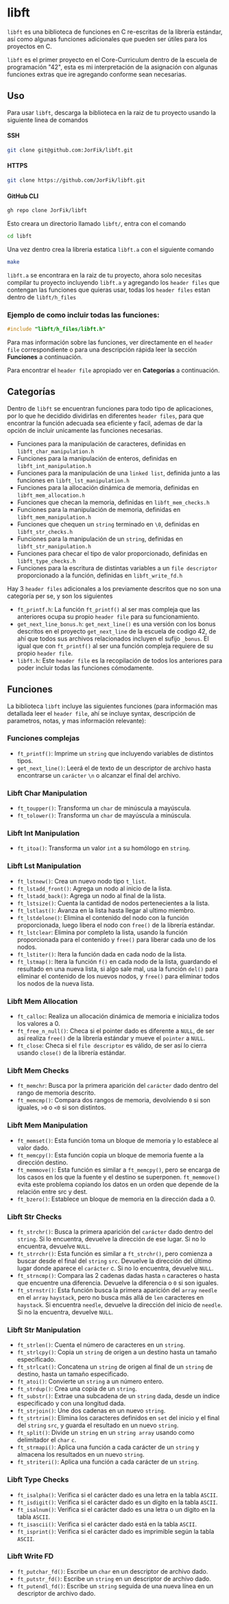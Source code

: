# libft

`libft` es una biblioteca de funciones en C re-escritas de la librería estándar, así como algunas funciones adicionales que pueden ser útiles para los proyectos en C.

`libft` es el primer proyecto en el Core-Curriculum dentro de la escuela de programación "42", esta es mi interpretación de la asignación con algunas funciones extras que ire agregando conforme sean necesarias.

## Uso

Para usar `libft`, descarga la biblioteca en la raiz de tu proyecto usando la siguiente linea de comandos

#### SSH
```bash
git clone git@github.com:JorFik/libft.git
```
#### HTTPS
```bash
git clone https://github.com/JorFik/libft.git
```
#### GitHub CLI
```bash
gh repo clone JorFik/libft
```
Esto creara un directorio llamado `libft/`, entra con el comando

```bash
cd libft
```
Una vez dentro crea la libreria estatica `libft.a` con el siguiente comando

```bash
make
```
`libft.a` se encontrara en la raiz de tu proyecto, ahora solo necesitas compilar tu proyecto incluyendo `libft.a` y agregando los `header files` que contengan las funciones que quieras usar, todas los `header files` estan dentro de `libft/h_files`

### Ejemplo de como incluir todas las funciones:

```c
#include "libft/h_files/libft.h"
```

Para mas información sobre las funciones, ver directamente en el `header file` correspondiente o para una descripción rápida leer la sección **Funciones** a continuación.

Para encontrar el `header file` apropiado ver en **Categorías** a continuación.

## Categorías

Dentro de `libft` se encuentran funciones para todo tipo de aplicaciones, por lo que he decidido dividirlas en diferentes `header files`, para que encontrar la función adecuada sea eficiente y facil, ademas de dar la opción de incluir unicamente las funciones necesarias.

- Funciones para la manipulación de caracteres, definidas en `libft_char_manipulation.h`
- Funciones para la manipulación de enteros, definidas en `libft_int_manipulation.h`
- Funciones para la manipulación de una `linked list`, definida junto a las funciones en `libft_lst_manipulation.h`
- Funciones para la allocación dinámica de memoria, definidas en `libft_mem_allocation.h`
- Funciones que checan la memoria, definidas en `libft_mem_checks.h`
- Funciones para la manipulación de memoria, definidas en `libft_mem_manipulation.h`
- Funciones que chequen un `string` terminado en `\0`, definidas en `libft_str_checks.h`
- Funciones para la manipulación de un `string`, definidas en `libft_str_manipulation.h`
- Funciones para checar el tipo de valor proporcionado, definidas en `libft_type_checks.h`
- Funciones para la escritura de distintas variables a un `file descriptor` proporcionado a la función, definidas en `libft_write_fd.h`

Hay 3 `header files` adicionales a los previamente descritos que no son una categoría per se, y son los siguientes

 - `ft_printf.h`: La función `ft_printf()` al ser mas compleja que las anteriores ocupa su propio `header file` para su funcionamiento.
 - `get_next_line_bonus.h`: `get_next_line()` es una versión con los bonus descritos en el proyecto `get_next_line` de la escuela de codigo 42, de ahí que todos sus archivos relacionados incluyen el sufijo `_bonus`. El igual que con `ft_printf()` al ser una función compleja requiere de su propio `header file`.
 - `libft.h`: Este `header file` es la recopilación de todos los anteriores para poder incluir todas las funciones cómodamente.

## Funciones

La biblioteca `libft` incluye las siguientes funciones (para información mas detallada leer el `header file`, ahí se incluye syntax, descripción de parametros, notas, y mas información relevante):

### Funciones complejas
- `ft_printf()`: Imprime un `string` que incluyendo variables de distintos tipos.
- `get_next_line()`: Leerá el de texto de un descriptor de archivo hasta encontrarse un `carácter` `\n` o alcanzar el final del archivo.

### Libft Char Manipulation
- `ft_toupper()`: Transforma un `char` de minúscula a mayúscula.
- `ft_tolower()`: Transforma un `char` de mayúscula a minúscula.

### Libft Int Manipulation
- `ft_itoa()`: Transforma un valor `int` a su homólogo en `string`.

### Libft Lst Manipulation
- `ft_lstnew()`: Crea un nuevo nodo tipo `t_list`.
- `ft_lstadd_front()`: Agrega un nodo al inicio de la lista.
- `ft_lstadd_back()`: Agrega un nodo al final de la lista.
- `ft_lstsize()`: Cuenta la cantidad de nodos pertenecientes a la lista.
- `ft_lstlast()`: Avanza en la lista hasta llegar al ultimo miembro.
- `ft_lstdelone()`: Elimina el contenido del nodo con la función proporcionada, luego libera el nodo con `free()` de la librería estándar.
- `ft_lstclear`: Elimina por completo la lista, usando la función proporcionada para el contenido y `free()` para liberar cada uno de los nodos.
- `ft_lstiter()`: Itera la función dada en cada nodo de la lista.
- `ft_lstmap()`: Itera la función `f()` en cada nodo de la lista, guardando el resultado en una nueva lista, si algo sale mal, usa la función `del()` para eliminar el contenido de los nuevos nodos, y `free()` para eliminar todos los nodos de la nueva lista.

### Libft Mem Allocation
- `ft_calloc`: Realiza un allocación dinámica de memoria e inicializa todos los valores a 0.
- `ft_free_n_null()`: Checa si el pointer dado es diferente a `NULL`, de ser así realiza `free()` de la librería estándar y mueve el `pointer` a `NULL`.
- `ft_close`: Checa si el `file descriptor` es válido, de ser así lo cierra usando `close()` de la librería estándar.

### Libft Mem Checks
- `ft_memchr`: Busca por la primera aparición del `carácter` dado dentro del rango de memoria descrito.
- `ft_memcmp()`: Compara dos rangos de memoria, devolviendo `0` si son iguales, `>0` o `<0` si son distintos.

### Libft Mem Manipulation
- `ft_memset()`: Esta función toma un bloque de memoria y lo establece al valor dado.
- `ft_memcpy()`: Esta función copia un bloque de memoria fuente a la dirección destino.
- `ft_memmove()`: Esta función es similar a `ft_memcpy()`, pero se encarga de los casos en los que la fuente y el destino se superponen. `ft_memmove()` evita este problema copiando los datos en un orden que depende de la relación entre src y dest.
- `ft_bzero()`: Establece un bloque de memoria en la dirección dada a 0.

### Libft Str Checks
- `ft_strchr()`: Busca la primera aparición del `carácter` dado dentro del `string`. Si lo encuentra, devuelve la dirección de ese lugar. Si no lo encuentra, devuelve `NULL`.
- `ft_strrchr()`: Esta función es similar a `ft_strchr()`, pero comienza a buscar desde el final del `string` `src`. Devuelve la dirección del último lugar donde aparece el `carácter` c. Si no lo encuentra, devuelve `NULL`.
- `ft_strncmp()`: Compara las 2 cadenas dadas hasta `n` caracteres o hasta que encuentre una diferencia. Devuelve la diferencia o `0` si son iguales.
- `ft_strnstr()`: Esta función busca la primera aparición del `array` `needle` en el `array` `haystack`, pero no busca más allá de `len` caracteres en `haystack`. Si encuentra `needle`, devuelve la dirección del inicio de `needle`. Si no la encuentra, devuelve `NULL`.

### Libft Str Manipulation

- `ft_strlen()`: Cuenta el número de caracteres en un `string`.
- `ft_strlcpy()`: Copia un `string` de origen a un destino hasta un tamaño especificado.
- `ft_strlcat()`: Concatena un `string` de origen al final de un `string` de destino, hasta un tamaño especificado.
- `ft_atoi()`: Convierte un `string` a un número entero.
- `ft_strdup()`: Crea una copia de un `string`.
- `ft_substr()`: Extrae una subcadena de un `string` dada, desde un índice especificado y con una longitud dada.
- `ft_strjoin()`: Une dos cadenas en un nuevo `string`.
- `ft_strtrim()`: Elimina los caracteres definidos en `set` del inicio y el final del `string` `src`, y guarda el resultado en un nuevo `string`.
- `ft_split()`: Divide un `string` en un `string array` usando como delimitador el `char` `c`.
- `ft_strmapi()`: Aplica una función a cada carácter de un `string` y almacena los resultados en un nuevo `string`.
- `ft_striteri()`: Aplica una función a cada carácter de un `string`.

### Libft Type Checks

- `ft_isalpha()`: Verifica si el carácter dado es una letra en la tabla `ASCII`.
- `ft_isdigit()`: Verifica si el carácter dado es un dígito en la tabla `ASCII`.
- `ft_isalnum()`: Verifica si el carácter dado es una letra o un dígito en la tabla `ASCII`.
- `ft_isascii()`: Verifica si el carácter dado está en la tabla `ASCII`.
- `ft_isprint()`: Verifica si el carácter dado es imprimible según la tabla `ASCII`.

### Libft Write FD
- `ft_putchar_fd()`: Escribe un `char` en un descriptor de archivo dado.
- `ft_putstr_fd()`: Escribe un `string` en un descriptor de archivo dado.
- `ft_putendl_fd()`: Escribe un `string` seguida de una nueva línea en un descriptor de archivo dado.
